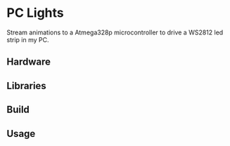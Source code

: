 # PC Lights

Stream animations to a Atmega328p microcontroller to drive a WS2812 led strip in my PC.

Hardware
--------

Libraries
---------

Build
-----

Usage
-----